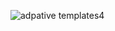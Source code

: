 ![adpative templates4](https://cloud.githubusercontent.com/assets/210413/10412518/e691e666-6f4d-11e5-9e4d-51fa1f4a6012.jpg)

